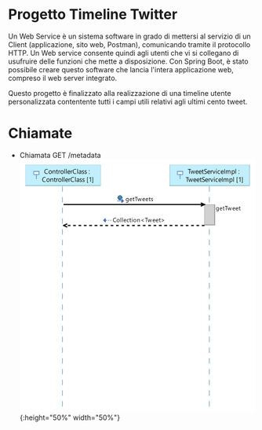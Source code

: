 # Progetto Timeline Twitter

Un Web Service è un sistema software in grado di mettersi al servizio di un Client (applicazione, sito web, Postman), comunicando tramite il protocollo HTTP. Un Web service consente quindi agli utenti che vi si collegano di usufruire delle funzioni che mette a disposizione. Con Spring Boot, è stato possibile creare questo software che lancia l'intera applicazione web, compreso il web server integrato.

Questo progetto è finalizzato alla realizzazione di una timeline utente personalizzata contentente tutti i campi utili relativi agli ultimi cento tweet.

# Chiamate
* Chiamata GET /metadata
![GETData](https://github.com/ChiaraAmalia/ProgettoOOP/blob/master/UMLDiagram/OOP%20Sequence%20Diagram_getData.jpg){:height="50%" width="50%"}
